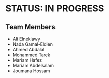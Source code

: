 # STATUS: IN PROGRESS

## Team Members
- Ali Elneklawy
- Nada Gamal-Eldien
- Ahmed Abdalal
- Mohammed Tarek
- Mariam Hafez
- Mariam Abdelsalam
- Joumana Hossam
